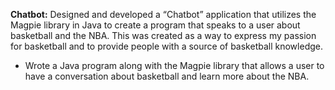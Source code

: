 **Chatbot:** Designed and developed a “Chatbot” application that utilizes the Magpie library in Java to create a program that speaks to a user about basketball and the NBA. This was created as a way to express my passion for basketball and to provide people with a source of basketball knowledge.
- Wrote a Java program along with the Magpie library that allows a user to have a conversation about basketball and learn more about the NBA.
